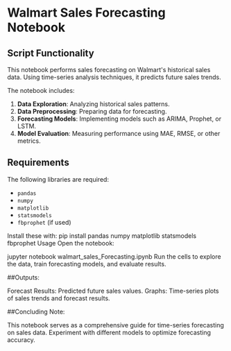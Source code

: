 # Walmart Sales Forecasting Notebook

## Script Functionality
This notebook performs sales forecasting on Walmart's historical sales data. Using time-series analysis techniques, it predicts future sales trends.

The notebook includes:
1. **Data Exploration**: Analyzing historical sales patterns.
2. **Data Preprocessing**: Preparing data for forecasting.
3. **Forecasting Models**: Implementing models such as ARIMA, Prophet, or LSTM.
4. **Model Evaluation**: Measuring performance using MAE, RMSE, or other metrics.

## Requirements
The following libraries are required:
- `pandas`
- `numpy`
- `matplotlib`
- `statsmodels`
- `fbprophet` (if used)

Install these with:
pip install pandas numpy matplotlib statsmodels fbprophet
Usage
Open the notebook:


jupyter notebook walmart_sales_Forecasting.ipynb
Run the cells to explore the data, train forecasting models, and evaluate results.

##Outputs:

Forecast Results: Predicted future sales values.
Graphs: Time-series plots of sales trends and forecast results.

##Concluding Note:

This notebook serves as a comprehensive guide for time-series forecasting on sales data. Experiment with different models to optimize forecasting accuracy.


